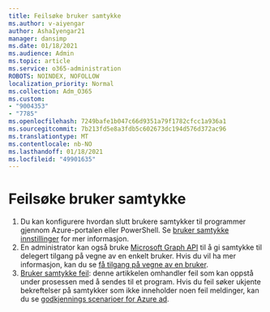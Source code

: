 ```yaml
---
title: Feilsøke bruker samtykke
ms.author: v-aiyengar
author: AshaIyengar21
manager: dansimp
ms.date: 01/18/2021
ms.audience: Admin
ms.topic: article
ms.service: o365-administration
ROBOTS: NOINDEX, NOFOLLOW
localization_priority: Normal
ms.collection: Adm_O365
ms.custom:
- "9004353"
- "7785"
ms.openlocfilehash: 7249bafe1b047c66d9351a79f1782cfcc1a936a1
ms.sourcegitcommit: 7b213fd5e8a3fdb5c602673dc194d576d372ac96
ms.translationtype: MT
ms.contentlocale: nb-NO
ms.lasthandoff: 01/18/2021
ms.locfileid: "49901635"
---
```

# <a name="troubleshoot-user-consent"></a>Feilsøke bruker samtykke

1. Du kan konfigurere hvordan slutt brukere samtykker til programmer gjennom Azure-portalen eller PowerShell. Se [bruker samtykke innstillinger](https://docs.microsoft.com/azure/active-directory/manage-apps/configure-user-consent?tabs=azure-portal#user-consent-settings) for mer informasjon.
1. En administrator kan også bruke [Microsoft Graph API](https://docs.microsoft.com/azure/active-directory/manage-apps/configure-user-consent?tabs=azure-portal#user-consent-settings) til å gi samtykke til delegert tilgang på vegne av en enkelt bruker. Hvis du vil ha mer informasjon, kan du se [få tilgang på vegne av en bruker](https://docs.microsoft.com/graph/auth-v2-user).
1. [Bruker samtykke feil](https://docs.microsoft.com/azure/active-directory/manage-apps/application-sign-in-unexpected-user-consent-error): denne artikkelen omhandler feil som kan oppstå under prosessen med å sendes til et program. Hvis du feil søker ukjente bekreftelser på samtykker som ikke inneholder noen feil meldinger, kan du se [godkjennings scenarioer for Azure ad](https://docs.microsoft.com/azure/active-directory/manage-apps/application-sign-in-unexpected-user-consent-error).